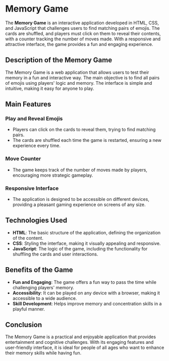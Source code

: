 # Memory Game

The **Memory Game** is an interactive application developed in HTML, CSS, and JavaScript that challenges users to find matching pairs of emojis. The cards are shuffled, and players must click on them to reveal their contents, with a counter tracking the number of moves made. With a responsive and attractive interface, the game provides a fun and engaging experience.

## Description of the Memory Game

The Memory Game is a web application that allows users to test their memory in a fun and interactive way. The main objective is to find all pairs of emojis using players' logic and memory. The interface is simple and intuitive, making it easy for anyone to play.

## Main Features

### Play and Reveal Emojis
- Players can click on the cards to reveal them, trying to find matching pairs.
- The cards are shuffled each time the game is restarted, ensuring a new experience every time.

### Move Counter
- The game keeps track of the number of moves made by players, encouraging more strategic gameplay.

### Responsive Interface
- The application is designed to be accessible on different devices, providing a pleasant gaming experience on screens of any size.

## Technologies Used

- **HTML**: The basic structure of the application, defining the organization of the content.
- **CSS**: Styling the interface, making it visually appealing and responsive.
- **JavaScript**: The logic of the game, including the functionality for shuffling the cards and user interactions.

## Benefits of the Game

- **Fun and Engaging**: The game offers a fun way to pass the time while challenging players' memory.
- **Accessibility**: It can be played on any device with a browser, making it accessible to a wide audience.
- **Skill Development**: Helps improve memory and concentration skills in a playful manner.

## Conclusion

The Memory Game is a practical and enjoyable application that provides entertainment and cognitive challenges. With its engaging features and user-friendly interface, it is ideal for people of all ages who want to enhance their memory skills while having fun.
